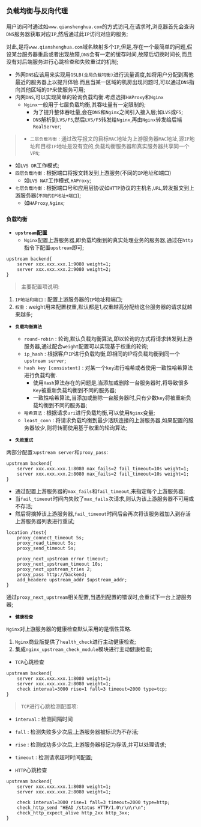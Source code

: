 ## `负载均衡`与`反向代理`

用户访问时通过如`www.qianshenghua.com`的方式访问,在请求时,浏览器首先会查询`DNS`服务器获取对应`IP`,然后通过此`IP`访问对应的服务;

对此,是将`www.qianshenghua.com`域名映射多个`IP`,但是,存在一个最简单的问题,假设某台服务器重启或者出现故障,`DNS`会有一定的缓存时间,故障后切换时间长,而且没有对后端服务进行心跳检查和失败重试的机制;

+ 外网`DNS`应该用来实现用`GSLB(全局负载均衡)`进行流量调度,如将用户分配到离他最近的服务器上以提升体验.而且当某一区域的机房出现问题时,可以通过`DNS`指向其他区域的`IP`来使服务可用;
+ 内网`DNS`,可以实现简单的轮询负载均衡.考虑选择`HAProxy`和`Nginx`
  + `Nginx`一般用于七层负载均衡,其吞吐量有一定限制的;
    + 为了提升整体吞吐量,会在`DNS`和`Nginx`之间引入接入层;如`LVS`或`F5`;
    + `DNS`解析到`LVS/F5`,然后`LVS/F5`转发给`Nginx`,再由`Nginx`转发给后端`RealServer`;


>+ `二层负载均衡` : 通过改写报文的目标`MAC`地址为上游服务器`MAC`地址,源`IP`地址和目标`IP`地址是没有变的,负载均衡服务器和真实服务器共享同一个`VPN`;
  + 如`LVS DR`工作模式;
+ `四层负载均衡` : 根据端口将报文转发到上游服务(不同的`IP`地址和端口)
  + 如`LVS NAT`工作模式,`HAProxy`;
+ `七层负载均衡` : 根据端口号和应用层协议如`HTTP`协议的主机名,`URL`,转发报文到上游服务器(`不同的IP地址+端口`);
  + 如`HAProxy`,`Nginx`;

### `负载均衡`

+ **`upstream`配置**
  + `Nginx`配置上游服务器,即负载均衡到的真实处理业务的服务器,通过在`http`指令下配置`upstream`即可;

```
upstream backend{
	server xxx.xxx.xxx.1:9080 weight=1;
	server xxx.xxx.xxx.2:9080 weight=2;
}
```

>主要配置项说明:
1. `IP地址和端口` : 配置上游服务器的`IP`地址和端口;
2. `权重` : weight用来配置权重,默认都是1,权重越高分配给这台服务器的请求就越来越多;

+ **`负载均衡算法`**
  + `round-robin` : 轮询,默认负载均衡算法,即以轮询的方式将请求转发到上游服务器,通过配合`weight`配置可以实现基于权重的轮询;
  + `ip_hash` : 根据客户`IP`进行负载均衡,即相同的IP将负载均衡到同一个`upstream server`;
  + `hash key [consistent]` : 对某一个`key`进行哈希或者使用一致性哈希算法进行负载均衡.
    + 使用`Hash`算法存在的问题是,当添加或删除一台服务器时,将导致很多`Key`被重新负载均衡到不同的服务器;
    + 一致性哈希算法,当添加或删除一台服务器时,只有少数`key`将被重新负载均衡到不同的服务器;
  + `哈希算法` : 根据请求`uri`进行负载均衡,可以使用`Nginx`变量;
  + `least_conn` : 将请求负载均衡到最少活跃连接的上游服务器,如果配置的服务器较少,则将转而使用基于权重的轮询算法;


+ **`失败重试`**

两部分配置:`upstream server`和`proxy_pass`:

```
upstream backend{
	server xxx.xxx.xxx.1:8080 max_fails=2 fail_timeout=10s weight=1;
	server xxx.xxx.xxx.2:8080 max_fails=2 fail_timeout=10s weight=1;
}
```

+ 通过配置上游服务器的`max_fails`和`fail_timeout`,来指定每个上游服务器;
+ 当`fail_timeout`时间内失败了`max_fails`次请求,则认为该上游服务器不可用或不存活;
+ 然后将摘掉该上游服务器,`fail_timeout`时间后会再次将该服务器加入到存活上游服务器列表进行重试;

```
location /test{
	proxy_connect_timeout 5s;
	proxy_read_timeout 5s;
	proxy_send_timeout 5s;

	proxy_next_upstream error timeout;
	proxy_next_upstream_timeout 10s;
	proxy_next_upstream_tries 2;
	proxy_pass http://backend;
	add_headere upstream_addr $upstream_addr;
}
```

通过`proxy_next_upstream`相关配置,当遇到配置的错误时,会重试下一台上游服务器;

+ **`健康检查`**
  
`Nginx`对上游服务器的健康检查默认采用的是惰性策略.
1. `Nginx`商业版提供了`health_check`进行主动健康检查;
2. 集成`nginx_upstream_check_module`模块进行主动健康检查;

+ `TCP`心跳检查

```
upstream backend{
	server xxx.xxx.xxx.1:8080 weight=1;
	server xxx.xxx.xxx.2:8080 weight=1;
	check interval=3000 rise=1 fall=3 timeout=2000 type=tcp;
}
```

>`TCP`进行心跳检测配置项:
+ `interval` : 检测间隔时间
+ `fall` : 检测失败多少次后,上游服务器被标识为不存活;
+ `rise` : 检测成功多少次后,上游服务器标记为存活,并可以处理请求;
+ `timeout` : 检测请求超时时间配置;

+ `HTTP`心跳检查

```
upstream backend{
	server xxx.xxx.xxx.1:8080 weight=1;
	server xxx.xxx.xxx.2:8080 weight=1;

	check interval=3000 rise=1 fall=3 timeout=2000 type=http;
	check_http_send "HEAD /status HTTP/1.0\r\n\r\n";
	check_http_expect_alive http_2xx http_3xx;
}
```

